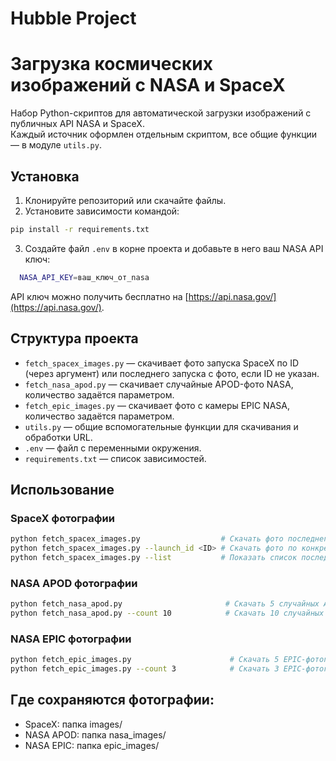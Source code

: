# Hubble Project

# Загрузка космических изображений с NASA и SpaceX

Набор Python-скриптов для автоматической загрузки изображений с публичных API NASA и SpaceX.  
Каждый источник оформлен отдельным скриптом, все общие функции — в модуле `utils.py`.

## Установка

1. Клонируйте репозиторий или скачайте файлы.
2. Установите зависимости командой:

 ```bash
 pip install -r requirements.txt
 ```

3. Создайте файл `.env` в корне проекта и добавьте в него ваш NASA API ключ:
 ```bash
   NASA_API_KEY=ваш_ключ_от_nasa
```

API ключ можно получить бесплатно на [https://api.nasa.gov/](https://api.nasa.gov/).

## Структура проекта

- `fetch_spacex_images.py` — скачивает фото запуска SpaceX по ID (через аргумент) или последнего запуска с фото, если ID не указан.
- `fetch_nasa_apod.py` — скачивает случайные APOD-фото NASA, количество задаётся параметром.
- `fetch_epic_images.py` — скачивает фото с камеры EPIC NASA, количество задаётся параметром.
- `utils.py` — общие вспомогательные функции для скачивания и обработки URL.
- `.env` — файл с переменными окружения.
- `requirements.txt` — список зависимостей.

## Использование

### SpaceX фотографии
```bash
python fetch_spacex_images.py                  # Скачать фото последнего запуска с фотографиями
python fetch_spacex_images.py --launch_id <ID> # Скачать фото по конкретному ID запуска
python fetch_spacex_images.py --list           # Показать список последних запусков (с ID)
```

### NASA APOD фотографии
```bash
python fetch_nasa_apod.py                       # Скачать 5 случайных APOD-фотографий (по умолчанию)
python fetch_nasa_apod.py --count 10            # Скачать 10 случайных APOD-фотографий
```

### NASA EPIC фотографии
```bash
python fetch_epic_images.py                      # Скачать 5 EPIC-фотографий (по умолчанию)
python fetch_epic_images.py --count 3            # Скачать 3 EPIC-фотографии
```

## Где сохраняются фотографии:
- SpaceX: папка images/
- NASA APOD: папка nasa_images/
- NASA EPIC: папка epic_images/